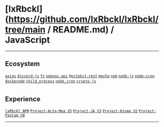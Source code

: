# [lxRbckl](https://github.com/lxRbckl/lxRbckl/tree/main / README.md) / JavaScript

---
## Ecosystem
[`axios`](https://github.com/lxRbckl/lxRbckl/tree/main/JavaScript/axios/README.md) [`discord-js`](https://github.com/lxRbckl/lxRbckl/tree/main/JavaScript/discord-js/README.md) [`fs`](https://github.com/lxRbckl/lxRbckl/tree/main/JavaScript/fs/README.md) [`openai-api`](https://github.com/lxRbckl/lxRbckl/tree/main/JavaScript/openai-api/README.md) [`@octokit-rest`](https://github.com/lxRbckl/lxRbckl/tree/main/JavaScript/@octokit-rest/README.md) [`mocha`](https://github.com/lxRbckl/lxRbckl/tree/main/JavaScript/mocha/README.md) [`npm`](https://github.com/lxRbckl/lxRbckl/tree/main/JavaScript/npm/README.md) [`node-js`](https://github.com/lxRbckl/lxRbckl/tree/main/JavaScript/node-js/README.md) [`node-cron`](https://github.com/lxRbckl/lxRbckl/tree/main/JavaScript/node-cron/README.md) [`dockerode`](https://github.com/lxRbckl/lxRbckl/tree/main/JavaScript/dockerode/README.md) [`child_process`](https://github.com/lxRbckl/lxRbckl/tree/main/JavaScript/child_process/README.md) [`node_cron`](https://github.com/lxRbckl/lxRbckl/tree/main/JavaScript/node_cron/README.md) [`crypto-js`](https://github.com/lxRbckl/lxRbckl/tree/main/JavaScript/crypto-js/README.md)

# 

## Experience
[`lxRbckl NPM`](https://github.com/lxRbckl/lxRbckl/blob/NPM/README.md) [`Project-Acta-Mea V5`](https://github.com/lxRbckl/Project-Acta-Mea/blob/V5/README.md) [`Project-JA V3`](https://github.com/lxRbckl/Project-JA/blob/V3/README.md) [`Project-Kinma V2`](https://github.com/lxRbckl/Project-Kinma/blob/V2/README.md) [`Project-PasCam V8`](https://github.com/lxRbckl/Project-PasCam/blob/V8/README.md)

---
